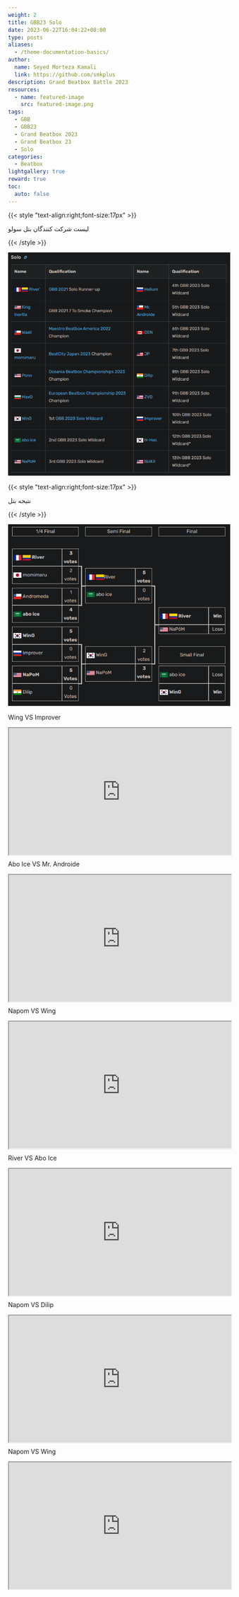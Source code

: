 ```yaml
---
weight: 2
title: GBB23 Solo
date: 2023-06-22T16:04:22+08:00
type: posts
aliases:
  - /theme-documentation-basics/
author:
  name: Seyed Morteza Kamali
  link: https://github.com/smkplus
description: Grand Beatbox Battle 2023
resources:
  - name: featured-image
    src: featured-image.png
tags:
  - GBB
  - GBB23
  - Grand Beatbox 2023
  - Grand Beatbox 23
  - Solo
categories:
  - Beatbox
lightgallery: true
reward: true
toc:
  auto: false
---
```



{{< style "text-align:right;font-size:17px" >}}

لیست شرکت کنندگان بتل سولو

{{< /style >}}


![GBB23 SOLO](Solo.png "GBB23 SOLO")


{{< style "text-align:right;font-size:17px" >}}

نتیجه بتل

{{< /style >}}

![GBB23 SOLO](Result.png "GBB23 SOLO")


Wing VS Improver

<style>.h_iframe-aparat_embed_frame{position:relative;}.h_iframe-aparat_embed_frame .ratio{display:block;width:100%;height:auto;}.h_iframe-aparat_embed_frame iframe{position:absolute;top:0;left:0;width:100%;height:100%;}</style><div class="h_iframe-aparat_embed_frame"><span style="display: block;padding-top: 57%"></span><iframe src="https://www.aparat.com/video/video/embed/videohash/vWRyK/vt/frame"  allowFullScreen="true" webkitallowfullscreen="true" mozallowfullscreen="true"></iframe></div>


Abo Ice VS Mr. Androide

<style>.h_iframe-aparat_embed_frame{position:relative;}.h_iframe-aparat_embed_frame .ratio{display:block;width:100%;height:auto;}.h_iframe-aparat_embed_frame iframe{position:absolute;top:0;left:0;width:100%;height:100%;}</style><div class="h_iframe-aparat_embed_frame"><span style="display: block;padding-top: 57%"></span><iframe src="https://www.aparat.com/video/video/embed/videohash/Q0kYE/vt/frame"  allowFullScreen="true" webkitallowfullscreen="true" mozallowfullscreen="true"></iframe></div>

Napom VS Wing

<style>.h_iframe-aparat_embed_frame{position:relative;}.h_iframe-aparat_embed_frame .ratio{display:block;width:100%;height:auto;}.h_iframe-aparat_embed_frame iframe{position:absolute;top:0;left:0;width:100%;height:100%;}</style><div class="h_iframe-aparat_embed_frame"><span style="display: block;padding-top: 57%"></span><iframe src="https://www.aparat.com/video/video/embed/videohash/KPB4M/vt/frame"  allowFullScreen="true" webkitallowfullscreen="true" mozallowfullscreen="true"></iframe></div>

River VS Abo Ice

<style>.h_iframe-aparat_embed_frame{position:relative;}.h_iframe-aparat_embed_frame .ratio{display:block;width:100%;height:auto;}.h_iframe-aparat_embed_frame iframe{position:absolute;top:0;left:0;width:100%;height:100%;}</style><div class="h_iframe-aparat_embed_frame"><span style="display: block;padding-top: 57%"></span><iframe src="https://www.aparat.com/video/video/embed/videohash/ivcZR/vt/frame"  allowFullScreen="true" webkitallowfullscreen="true" mozallowfullscreen="true"></iframe></div>


Napom VS Dilip

<style>.h_iframe-aparat_embed_frame{position:relative;}.h_iframe-aparat_embed_frame .ratio{display:block;width:100%;height:auto;}.h_iframe-aparat_embed_frame iframe{position:absolute;top:0;left:0;width:100%;height:100%;}</style><div class="h_iframe-aparat_embed_frame"><span style="display: block;padding-top: 57%"></span><iframe src="https://www.aparat.com/video/video/embed/videohash/OBljL/vt/frame"  allowFullScreen="true" webkitallowfullscreen="true" mozallowfullscreen="true"></iframe></div>

Napom VS Wing

<style>.h_iframe-aparat_embed_frame{position:relative;}.h_iframe-aparat_embed_frame .ratio{display:block;width:100%;height:auto;}.h_iframe-aparat_embed_frame iframe{position:absolute;top:0;left:0;width:100%;height:100%;}</style><div class="h_iframe-aparat_embed_frame"><span style="display: block;padding-top: 57%"></span><iframe src="https://www.aparat.com/video/video/embed/videohash/KPB4M/vt/frame"  allowFullScreen="true" webkitallowfullscreen="true" mozallowfullscreen="true"></iframe></div>




